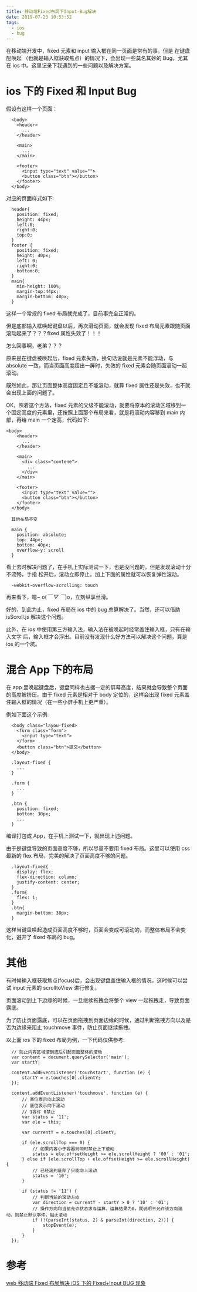 ```yaml
---
title: 移动端Fixed布局下Input-Bug解决
date: 2019-07-23 10:53:52
tags:
  - ios
  - bug
---
```


在移动端开发中，fixed 元素和 input 输入框在同一页面是常有的事。但是 在键盘配唤起
（也就是输入框获取焦点）的情况下，会出现一些莫名其妙的 Bug，尤其在 ios 中。这里记录下我遇到的一些问题以及解决方案。

# ios 下的 Fixed 和 Input Bug

假设有这样一个页面：

```
  <body>
    <header>
      ...
    </header>

    <main>
      ...
    </main>

    <footer>
      <input type="text" value="">
      <button class="btn"></button>
    </footer>
  </body>
```

对应的页面样式如下:

```
  header{
    position: fixed;
    height: 44px;
    left:0;
    right:0;
    top:0;
  }
  footer {
    position: fixed;
    height: 40px;
    left: 0;
    right:0;
    bottom:0;
  }
  main{
    min-height: 100%;
    margin-top:44px;
    margin-bottom: 40px;
  }
```

这样一个常规的 fixed 布局就完成了，目前事完全正常的。

但是底部输入框唤起键盘以后，再次滑动页面，就会发现 fixed 布局元素跟随页面滚动起来了？？？fixed 属性失效了！！！

怎么回事啊，老弟？？？

原来是在键盘被唤起后，fixed 元素失效，换句话说就是元素不能浮动，与 absolute 一致，而当页面高度超出一屏时，失效的 fixed 元素会随页面滚动一起滚动。

既然如此，那让页面整体高度固定且不能滚动，就算 fixed 属性还是失效，也不就会出现上面的问题了。

OK，照着这个方法，fixed 元素的父级不能滚动，就要将原本的滚动区域移到一个固定高度的元素里，还按照上面那个布局来看，就是将滚动内容移到 main 内部，再给 main 一个定高，代码如下:

```
<body>
    <header>
      ...
    </header>

    <main>
      <div class="contene">
        ...
      </div>
    </main>

    <footer>
      <input type="text" value="">
      <button class="btn"></button>
    </footer>
  </body>
```

```
  其他布局不变

  main {
    position: absolute;
    top: 44px;
    bottom: 40px;
    overflow-y: scroll
  }
```

看上去时解决问题了，在手机上实际测试一下，也是没问题的，但是发现滚动十分不流畅，手指
松开后，滚动立即停止。加上下面的属性就可以恢复弹性滚动。

```
  -webkit-overflow-scrolling: touch
```

再来看下，嗯~ o(_￣ ▽ ￣_)o，立刻纵享丝滑。

好的，到此为止，fixed 布局在 ios 中的 bug 总算解决了。当然，还可以借助 isScroll.js 解决这个问题。

此外，在 ios 中使用第三方输入法，输入法在被唤起时经常盖住输入框，只有在输入文字
后，输入框才会浮出。目前没有发现什么好方法可以解决这个问题，算是 ios 的一个坑。

# 混合 App 下的布局

在 app 里唤起键盘后，键盘同样也占据一定的屏幕高度，结果就会导致整个页面的高度被挤压。由于 fixed 元素是相对于 body 定位的，这样会出现 fixed 元素盖住输入框的情况（在一些小屏手机上更严重）。

例如下面这个示例:

```
  <body class="layou-fixed>
    <form class="form">
      <input type="text">
    </form>
    <button class="btn">提交</button>
  </body>
```

```
  .layout-fixed {
    ...
  }

  .form {
    ...
  }

  .btn {
    position: fixed;
    bottom: 30px;
    ...
  }
```

编译打包成 App，在手机上测试一下，就出现上述问题。

由于是键盘导致的页面高度不够，所以尽量不要用 fixed 布局。这里可以使用 css 最新的 flex 布局，完美的解决了页面高度不够的问题。

```
  .layout-fixed{
    display: flex;
    flex-direction: column;
    justify-content: center;
  }
  .form{
    flex: 1;
  }
  .btn{
    margin-bottom: 30px;
  }
```

这样当键盘唤起造成页面高度不够时，页面会变成可滚动的，而整体布局不会变化，避开了 fixed 布局的 bug。

# 其他

有时候输入框获取焦点(focus)后，会出现键盘盖住输入框的情况，这时候可以尝试 input 元素的 scrolltoView 进行修复。

页面滚动到上下边缘的时候，一旦继续拖拽会将整个 view 一起拖拽走，导致页面露底。

为了防止页面露底，可以在页面拖拽到页面边缘的时候，通过判断拖拽方向以及是否为边缘来阻止 touchmove 事件，防止页面继续拖拽。

以上面 ios 下的 fixed 布局为例，一下代码仅供参考:

```
  // 防止内容区域滚到底后引起页面整体的滚动
  var content = document.querySelector('main');
  var startY;

  content.addEventListener('touchstart', function (e) {
      startY = e.touches[0].clientY;
  });

  content.addEventListener('touchmove', function (e) {
      // 高位表示向上滚动
      // 底位表示向下滚动
      // 1容许 0禁止
      var status = '11';
      var ele = this;

      var currentY = e.touches[0].clientY;

      if (ele.scrollTop === 0) {
          // 如果内容小于容器则同时禁止上下滚动
          status = ele.offsetHeight >= ele.scrollHeight ? '00' : '01';
      } else if (ele.scrollTop + ele.offsetHeight >= ele.scrollHeight) {
          // 已经滚到底部了只能向上滚动
          status = '10';
      }

      if (status != '11') {
          // 判断当前的滚动方向
          var direction = currentY - startY > 0 ? '10' : '01';
          // 操作方向和当前允许状态求与运算，运算结果为0，就说明不允许该方向滚动，则禁止默认事件，阻止滚动
          if (!(parseInt(status, 2) & parseInt(direction, 2))) {
              stopEvent(e);
          }
      }
  });
```

# 参考

[web 移动端 Fixed 布局解决 iOS 下的 Fixed+Input BUG 现象]("http://menvscode.com/detail/597ee129549d941107716d14")
